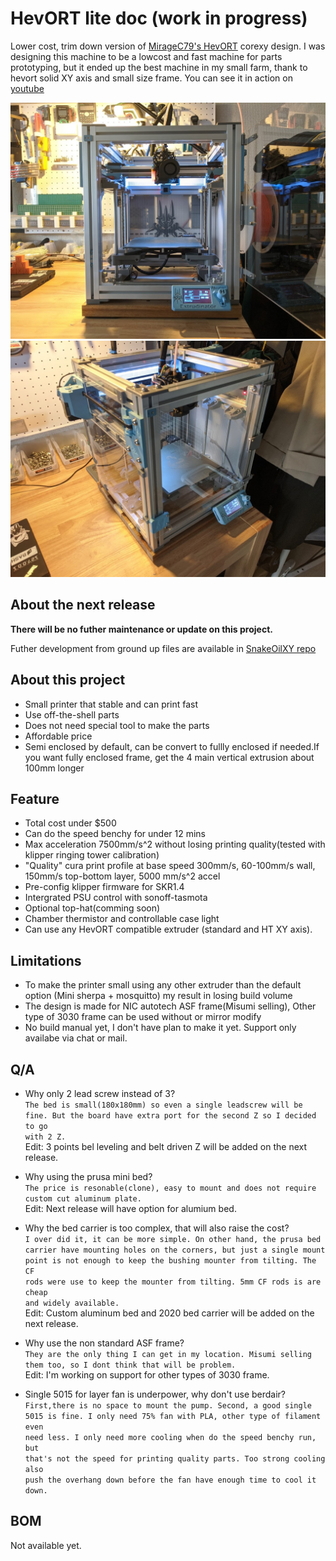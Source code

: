# HevORT lite doc (work in progress)

Lower cost, trim down version of [MirageC79's HevORT](https://github.com/MirageC79/HevORT) corexy design. I was designing this machine to be a lowcost and fast machine for parts prototyping, but it ended up the best machine in my small farm, thank to hevort solid XY axis and small size frame. You can see it in action on [youtube](https://youtu.be/qDmU6JHQ-gc)

![front-view](https://github.com/ChipCE/HevORT-lite/blob/master/img/front.jpg)
![side-view](https://github.com/ChipCE/HevORT-lite/blob/master/img/side.jpg)

## About the next release

<strong>There will be no futher maintenance or update on this project.</strong>

Futher development from ground up files are available in [SnakeOilXY repo](https://github.com/ChipCE/SnakeOil-XY)

## About this project

- Small printer that stable and can print fast
- Use off-the-shell parts
- Does not need special tool to make the parts
- Affordable price
- Semi enclosed by default, can be convert to fullly enclosed if needed.If you want fully enclosed frame, get the 4 main vertical extrusion about 100mm longer

## Feature

- Total cost under $500
- Can do the speed benchy for under 12 mins
- Max acceleration 7500mm/s^2 without losing printing quality(tested with klipper ringing tower calibration)
- "Quality" cura print profile at base speed 300mm/s, 60-100mm/s wall, 150mm/s top-bottom layer, 5000 mm/s^2 accel
- Pre-config klipper firmware for SKR1.4
- Intergrated PSU control with sonoff-tasmota
- Optional top-hat(comming soon)
- Chamber thermistor and controllable case light
- Can use any HevORT compatible extruder (standard and HT XY axis).

## Limitations

- To make the printer small using any other extruder than the default option (Mini sherpa + mosquitto) my result in losing build volume
- The design is made for NIC autotech ASF frame(Misumi selling), Other type of 3030 frame can be used without or mirror modify
- No build manual yet, I don't have plan to make it yet. Support only availabe via chat or mail.

## Q/A

- Why only 2 lead screw instead of 3?  
  <code>The bed is small(180x180mm) so even a single leadscrew will be fine. But the board have extra port for the second Z so I decided to go with 2 Z.</code>  
  Edit: 3 points bel leveling and belt driven Z will be added on the next release.  

- Why using the prusa mini bed?  
  <code>The price is resonable(clone), easy to mount and does not require custom cut aluminum plate.</code>  
  Edit: Next release will have option for alumium bed.  
  
- Why the bed carrier is too complex, that will also raise the cost?  
  <code>I over did it, it can be more simple. On other hand, the prusa bed carrier have mounting holes on the corners, but just a single mount point is not enough to keep the bushing mounter from tilting. The CF rods were use to keep the mounter from tilting. 5mm CF rods is are cheap and widely available.</code>  
  Edit: Custom aluminum bed and 2020 bed carrier will be added on the next release.
  
- Why use the non standard ASF frame?  
  <code>They are the only thing I can get in my location. Misumi selling them too, so I dont think that will be problem.</code>  
  Edit: I'm working on support for other types of 3030 frame.
  
- Single 5015 for layer fan is underpower, why don't use berdair?  
  <code>First,there is no space to mount the pump. Second, a good single 5015 is fine. I only need 75% fan with PLA, other type of filament even need less. I only need more cooling when do the speed benchy run, but that's not the speed for printing quality parts. Too strong cooling also push the overhang down before the fan have enough time to cool it down.</code>

## BOM
Not available yet.
